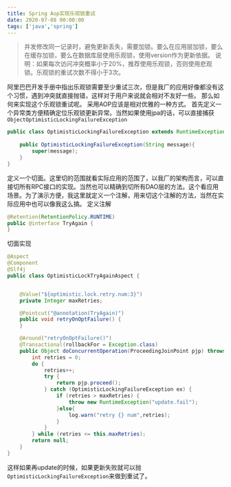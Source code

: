 ```yaml
---
title: Spring Aop实现乐观锁重试
date: 2020-07-08 00:00:00
tags: ['java','spring']
---
```

> 并发修改同一记录时，避免更新丢失，需要加锁。要么在应用层加锁，要么在缓存加锁，要么在数据库层使用乐观锁，使用version作为更新依据。
说明：如果每次访问冲突概率小于20%，推荐使用乐观锁，否则使用悲观锁。乐观锁的重试次数不得小于3次。

阿里巴巴开发手册中指出乐观锁需要至少重试三次，但是我厂的应用好像都没有这个习惯，遇到冲突就直接抛错，这样对于用户来说就会相对不友好一些。
那么如何来实现这个乐观锁重试呢。
采用AOP应该是相对优雅的一种方式。
首先定义一个异常类方便精确定位乐观锁更新异常。当然如果使用jpa的话，可以直接捕获`ObjectOptimisticLockingFailureException`
```Java
public class OptimisticLockingFailureException extends RuntimeException {
    
    public OptimisticLockingFailureException(String message){
        super(message);
    }
}
```

定义一个切面。这里切的范围就看实际应用的范围了，以我厂的架构而言，可以直接切所有RPC接口的实现。当然也可以精确到切所有DAO层的方法。这个看应用场景。为了演示方便，我这里就定义一个注解，用来切这个注解的方法，当然在实际应用中也可以像我这么搞。
定义注解
```Java
@Retention(RetentionPolicy.RUNTIME)
public @interface TryAgain {
}
```
切面实现
```Java
@Aspect
@Component
@Slf4j
public class OptimisticLockTryAgainAspect {


    @Value("${optimistic.lock.retry.num:3}")
    private Integer maxRetries;

    @Pointcut("@annotation(TryAgain)")
    public void retryOnOptFailure() {
    }

    @Around("retryOnOptFailure()")
    @Transactional(rollbackFor = Exception.class)
    public Object doConcurrentOperation(ProceedingJoinPoint pjp) throws Throwable {
        int retries = 0;
        do {
            retries++;
            try {
                return pjp.proceed();
            } catch (OptimisticLockingFailureException ex) {
                if (retries > maxRetries) {
                    throw new RuntimeException("update.fail");
                }else{
                    log.warn("retry {} num",retries);
                }
            }
        } while (retries <= this.maxRetries);
        return null;
    }
}
```
这样如果再update的时候，如果更新失败就可以抛`OptimisticLockingFailureException`来做到重试了。
